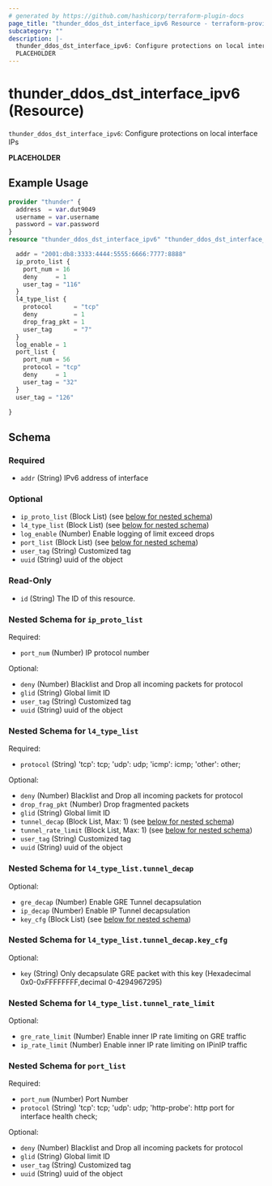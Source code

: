 ```yaml
---
# generated by https://github.com/hashicorp/terraform-plugin-docs
page_title: "thunder_ddos_dst_interface_ipv6 Resource - terraform-provider-thunder"
subcategory: ""
description: |-
  thunder_ddos_dst_interface_ipv6: Configure protections on local interface IPs
  PLACEHOLDER
---
```


# thunder_ddos_dst_interface_ipv6 (Resource)

`thunder_ddos_dst_interface_ipv6`: Configure protections on local interface IPs

__PLACEHOLDER__

## Example Usage

```terraform
provider "thunder" {
  address  = var.dut9049
  username = var.username
  password = var.password
}
resource "thunder_ddos_dst_interface_ipv6" "thunder_ddos_dst_interface_ipv6" {

  addr = "2001:db8:3333:4444:5555:6666:7777:8888"
  ip_proto_list {
    port_num = 16
    deny     = 1
    user_tag = "116"
  }
  l4_type_list {
    protocol      = "tcp"
    deny          = 1
    drop_frag_pkt = 1
    user_tag      = "7"
  }
  log_enable = 1
  port_list {
    port_num = 56
    protocol = "tcp"
    deny     = 1
    user_tag = "32"
  }
  user_tag = "126"

}
```

<!-- schema generated by tfplugindocs -->
## Schema

### Required

- `addr` (String) IPv6 address of interface

### Optional

- `ip_proto_list` (Block List) (see [below for nested schema](#nestedblock--ip_proto_list))
- `l4_type_list` (Block List) (see [below for nested schema](#nestedblock--l4_type_list))
- `log_enable` (Number) Enable logging of limit exceed drops
- `port_list` (Block List) (see [below for nested schema](#nestedblock--port_list))
- `user_tag` (String) Customized tag
- `uuid` (String) uuid of the object

### Read-Only

- `id` (String) The ID of this resource.

<a id="nestedblock--ip_proto_list"></a>
### Nested Schema for `ip_proto_list`

Required:

- `port_num` (Number) IP protocol number

Optional:

- `deny` (Number) Blacklist and Drop all incoming packets for protocol
- `glid` (String) Global limit ID
- `user_tag` (String) Customized tag
- `uuid` (String) uuid of the object


<a id="nestedblock--l4_type_list"></a>
### Nested Schema for `l4_type_list`

Required:

- `protocol` (String) 'tcp': tcp; 'udp': udp; 'icmp': icmp; 'other': other;

Optional:

- `deny` (Number) Blacklist and Drop all incoming packets for protocol
- `drop_frag_pkt` (Number) Drop fragmented packets
- `glid` (String) Global limit ID
- `tunnel_decap` (Block List, Max: 1) (see [below for nested schema](#nestedblock--l4_type_list--tunnel_decap))
- `tunnel_rate_limit` (Block List, Max: 1) (see [below for nested schema](#nestedblock--l4_type_list--tunnel_rate_limit))
- `user_tag` (String) Customized tag
- `uuid` (String) uuid of the object

<a id="nestedblock--l4_type_list--tunnel_decap"></a>
### Nested Schema for `l4_type_list.tunnel_decap`

Optional:

- `gre_decap` (Number) Enable GRE Tunnel decapsulation
- `ip_decap` (Number) Enable IP Tunnel decapsulation
- `key_cfg` (Block List) (see [below for nested schema](#nestedblock--l4_type_list--tunnel_decap--key_cfg))

<a id="nestedblock--l4_type_list--tunnel_decap--key_cfg"></a>
### Nested Schema for `l4_type_list.tunnel_decap.key_cfg`

Optional:

- `key` (String) Only decapsulate GRE packet with this key (Hexadecimal 0x0-0xFFFFFFFF,decimal 0-4294967295)



<a id="nestedblock--l4_type_list--tunnel_rate_limit"></a>
### Nested Schema for `l4_type_list.tunnel_rate_limit`

Optional:

- `gre_rate_limit` (Number) Enable inner IP rate limiting on GRE traffic
- `ip_rate_limit` (Number) Enable inner IP rate limiting on IPinIP traffic



<a id="nestedblock--port_list"></a>
### Nested Schema for `port_list`

Required:

- `port_num` (Number) Port Number
- `protocol` (String) 'tcp': tcp; 'udp': udp; 'http-probe': http port for interface health check;

Optional:

- `deny` (Number) Blacklist and Drop all incoming packets for protocol
- `glid` (String) Global limit ID
- `user_tag` (String) Customized tag
- `uuid` (String) uuid of the object


